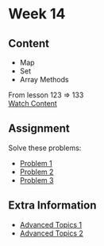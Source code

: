 # Week 14

## Content

- Map  
- Set  
- Array Methods  

From lesson 123 ⇒ 133  
[Watch Content](https://www.youtube.com/watch?v=GM6dQBmc-Xg&list=PLDoPjvoNmBAx3kiplQR_oeDqLDBUDYwVv)

## Assignment

Solve these problems:  
- [Problem 1](https://www.codewars.com/kata/565b3542af398bfb50000003/train/javascript)  
- [Problem 2](https://www.codewars.com/kata/54b7c8d2cd7f51a839000ebf/train/javascript)  
- [Problem 3](https://www.codewars.com/kata/5a53a17bfd56cb9c14000003/train/javascript)  

## Extra Information

- [Advanced Topics 1](https://www.youtube.com/watch?v=DFSuoa3Dpj8&list=PLxADqpeFWjH2h-CxhyXN2OZEVDkXeuckn&index=1&pp=iAQB)  
- [Advanced Topics 2](https://www.youtube.com/watch?v=IHxiSkd3ED0&list=PLxADqpeFWjH2h-CxhyXN2OZEVDkXeuckn&index=2&pp=iAQB)
